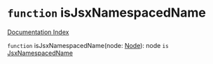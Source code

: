 # `function` isJsxNamespacedName

[Documentation Index](../README.md)

`function` isJsxNamespacedName(node: [Node](../interface.Node/README.md)): node `is` [JsxNamespacedName](../interface.JsxNamespacedName/README.md)

